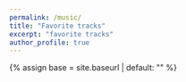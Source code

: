 ```yaml
---
permalink: /music/
title: "Favorite tracks"
excerpt: "favorite tracks"
author_profile: true
---
```


{% assign base = site.baseurl | default: "" %}

<!-- 注入 baseurl 给外部 JS 使用 -->
<script>window.__BASE__ = "{{ base }}";</script>

<!-- APlayer 样式 -->
<link rel="stylesheet" href="https://cdn.jsdelivr.net/npm/aplayer/dist/APlayer.min.css">

<style>
  .music-container{ max-width:980px; margin:1.5rem auto; padding:0 1rem; }
  .aplayer{ box-shadow:0 8px 24px rgba(0,0,0,.06); border:1px solid #e5e7eb; border-radius:1rem; }
  .aplayer .aplayer-list{ max-height:420px; }

  .fallback{ display:none; margin-top:1rem; }
  .fallback .card{
    border:1px solid #e5e7eb; border-radius:1rem; padding:1rem;
    box-shadow:0 8px 24px rgba(0,0,0,.06);
  }
  .fallback .row{ display:flex; gap:1rem; align-items:center; }
  .fallback img{ width:120px; height:120px; border-radius:.75rem; object-fit:cover; }
</style>

<div class="music-container">
  <div id="aplayer"></div>

  <!-- Fallback 原生播放器 -->
  <div id="fallback" class="fallback">
    <div class="card">
      <div class="row">
        <img id="fb-cover" alt="cover">
        <div>
          <div id="fb-title" style="font-weight:700">Title</div>
          <div id="fb-artist" style="color:#6b7280;margin-bottom:.5rem">Artist</div>
          <audio id="fb-audio" controls preload="metadata" style="width:100%">
            <source id="fb-src" type="audio/wav">
          </audio>
          <div style="color:#6b7280;font-size:.85rem;margin-top:.25rem">
            Using fallback player (CDN blocked or JS failed).
          </div>
        </div>
      </div>
    </div>
  </div>
</div>

<script id="music-config" type="application/json">
{
  "tracks": [
    { "name": "Somniomancer", "artist": "Crywolf", "file": "Somniomancer.wav", "cover": "Somniomancer.jpg" },
    { "name": "Abnormal Spectrum", "artist": "MSR", "file": "Abnormal Spectrum.wav", "cover": "Abnormal Spectrum.png" },
    { "name": "I Will Touch the Sky", "artist": "MSR", "file": "I Will Touch the Sky.wav","cover": "I Will Touch the Sky.jpg" },
    { "name": "Sanctuary Inside", "artist": "MSR", "file": "Sanctuary Inside.wav",  "cover": "Sanctuary Inside.png" },
    { "name": "离解复合", "artist": "MSR", "file": "离解复合.wav", "cover": "离解复合.png" },
    { "name": "永恒呼吸", "artist": "MSR", "file": "永恒呼吸.wav", "cover": "永恒呼吸.png" },
    { "name": "魔王", "artist": "MSR", "file": "魔王.wav", "cover": "魔王.jpg" },
    { "name": "微芒", "artist": "MSR", "file": "微芒.wav",  "cover": "微芒.jpg" },
    { "name": "......已至", "artist": "MSR", "file": "......已至.wav", "cover": "......已至.jpg" }
  ]
}
</script>

<script src="https://cdn.jsdelivr.net/npm/aplayer/dist/APlayer.min.js"></script>
<script src="{{ base }}/assets/js/music.js"></script>
